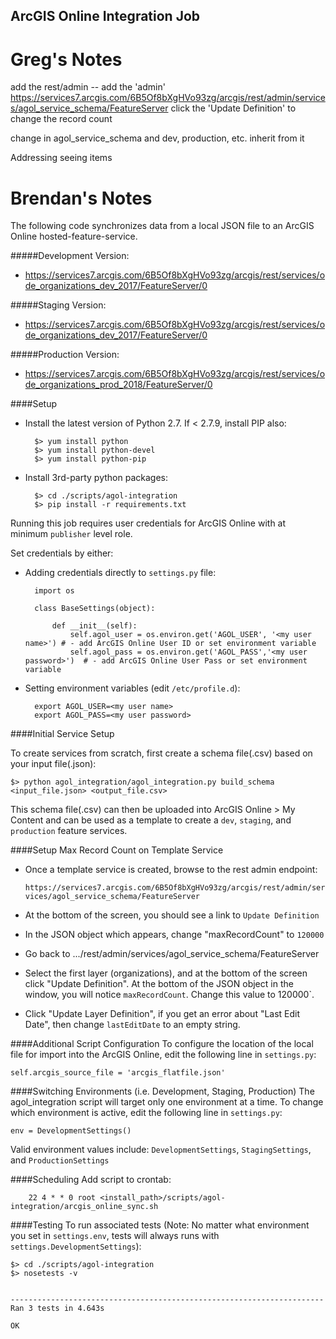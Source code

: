 ## ArcGIS Online Integration Job

# Greg's Notes

add the rest/admin -- add the 'admin'
https://services7.arcgis.com/6B5Of8bXgHVo93zg/arcgis/rest/admin/services/agol_service_schema/FeatureServer
click the 'Update Definition' to change the record count

change in agol_service_schema and dev, production, etc. inherit from it


Addressing seeing items

# Brendan's Notes

The following code synchronizes data from a local JSON file to an ArcGIS Online hosted-feature-service.

#####Development Version:
- https://services7.arcgis.com/6B5Of8bXgHVo93zg/arcgis/rest/services/ode_organizations_dev_2017/FeatureServer/0

#####Staging Version:
- https://services7.arcgis.com/6B5Of8bXgHVo93zg/arcgis/rest/services/ode_organizations_dev_2017/FeatureServer/0

#####Production Version:
- https://services7.arcgis.com/6B5Of8bXgHVo93zg/arcgis/rest/services/ode_organizations_prod_2018/FeatureServer/0

####Setup

- Install the latest version of Python 2.7.  If < 2.7.9, install PIP also:

        $> yum install python
        $> yum install python-devel
        $> yum install python-pip

- Install 3rd-party python packages:

        $> cd ./scripts/agol-integration
        $> pip install -r requirements.txt


Running this job requires user credentials for ArcGIS Online with at minimum `publisher` level role. 

Set credentials by either:

- Adding credentials directly to `settings.py` file:

        import os

        class BaseSettings(object):

            def __init__(self):
                self.agol_user = os.environ.get('AGOL_USER', '<my user name>') # - add ArcGIS Online User ID or set environment variable
                self.agol_pass = os.environ.get('AGOL_PASS','<my user password>')  # - add ArcGIS Online User Pass or set environment variable

- Setting environment variables (edit `/etc/profile.d`):

        export AGOL_USER=<my user name>
        export AGOL_PASS=<my user password>

####Initial Service Setup

To create services from scratch, first create a schema file(.csv) based on your input file(.json):

    $> python agol_integration/agol_integration.py build_schema <input_file.json> <output_file.csv>

This schema file(.csv) can then be uploaded into ArcGIS Online > My Content and can be used as a template to create a `dev`, `staging`, and `production` feature services.

####Setup Max Record Count on Template Service

- Once a template service is created, browse to the rest admin endpoint:

    `https://services7.arcgis.com/6B5Of8bXgHVo93zg/arcgis/rest/admin/services/agol_service_schema/FeatureServer`

- At the bottom of the screen, you should see a link to `Update Definition`

- In the JSON object which appears, change "maxRecordCount" to `120000`

- Go back to .../rest/admin/services/agol_service_schema/FeatureServer

- Select the first layer (organizations), and at the bottom of the screen click "Update Definition". At the bottom of the JSON object in the window, you will notice `maxRecordCount`. Change this value to 120000`.

- Click "Update Layer Definition", if you get an error about "Last Edit Date", then change `lastEditDate` to an empty string.


####Additional Script Configuration
To configure the location of the local file for import into the ArcGIS Online, edit the following line in `settings.py`:

    self.arcgis_source_file = 'arcgis_flatfile.json'

####Switching Environments (i.e. Development, Staging, Production)
The agol_integration script will target only one environment at a time.  To change which environment is active, edit the following line in `settings.py`:

    env = DevelopmentSettings()

Valid environment values include: `DevelopmentSettings`, `StagingSettings`, and `ProductionSettings`

####Scheduling
Add script to crontab:

        22 4 * * 0 root <install_path>/scripts/agol-integration/arcgis_online_sync.sh

####Testing
To run associated tests (Note: No matter what environment you set in `settings.env`, tests will always runs with `settings.DevelopmentSettings`):

    $> cd ./scripts/agol-integration
    $> nosetests -v


    ----------------------------------------------------------------------
    Ran 3 tests in 4.643s

    OK


